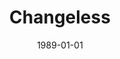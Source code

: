 ---
discogs_id: 402073
discogs_master_id: 347492
title: Changeless
artists: ['Keith Jarrett Trio']
date: 1989-01-01
genre: ['Jazz']
image: Changeless-402073.jpg
label: ECM Records
country: Germany
styles: ['ECM Jazz']
video: https://www.youtube.com/watch?v=yP_Sr30QuIY
category: Keith Jarrett
---